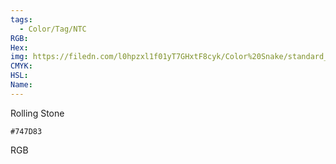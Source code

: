 ```yaml
---
tags:
  - Color/Tag/NTC
RGB:
Hex:
img: https://filedn.com/l0hpzxl1f01yT7GHxtF8cyk/Color%20Snake/standard_csv_to_svg//747D83.svg
CMYK:
HSL:
Name:
---
```

Rolling Stone
```palette
#747D83
```
RGB
